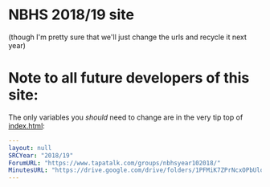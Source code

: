 # NBHS 2018/19 site

(though I'm pretty sure that we'll just change the urls and recycle it next year)

# Note to all future developers of this site:

The only variables you *should* need to change are in the very tip top of [index.html](/index.html):

```yaml
---
layout: null
SRCYear: "2018/19"
ForumURL: "https://www.tapatalk.com/groups/nbhsyear102018/"
MinutesURL: "https://drive.google.com/drive/folders/1PFMiK7ZPrNcxOPbUlopRc2DIBbMCdWws?usp=sharing"
---
```
